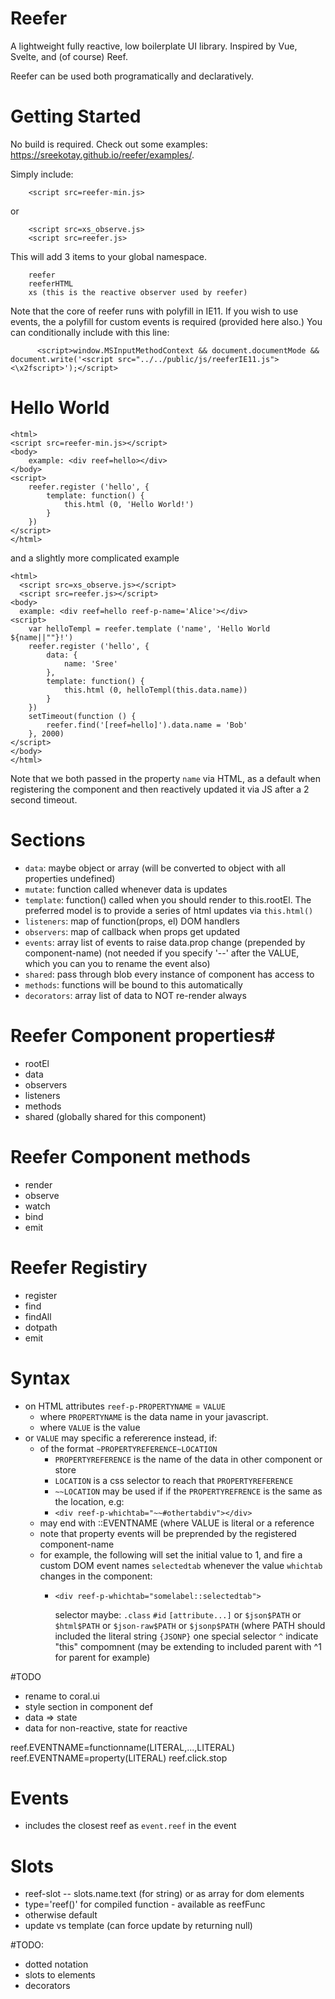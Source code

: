 

# Reefer
A lightweight fully reactive, low boilerplate UI library.
Inspired by Vue, Svelte, and (of course) Reef.

Reefer can be used both programatically and declaratively.

# Getting Started

No build is required. 
Check out some examples: <https://sreekotay.github.io/reefer/examples/>.

Simply include:
```
	<script src=reefer-min.js>
```
or 
```
	<script src=xs_observe.js>
	<script src=reefer.js>
```
This will add 3 items to your global namespace.
```
	reefer
	reeferHTML
	xs (this is the reactive observer used by reefer)
```

Note that the core of reefer runs with polyfill in IE11.  If you wish to use events, the a polyfill for custom events is required (provided here also.)
You can conditionally include with this line:
```
	  <script>window.MSInputMethodContext && document.documentMode && document.write('<script src="../../public/js/reeferIE11.js"><\x2fscript>');</script>
```

# Hello World #
```
<html>
<script src=reefer-min.js></script>
<body>
	example: <div reef=hello></div>		
</body>
<script>
	reefer.register ('hello', {
		template: function() {
			this.html (0, 'Hello World!')
		}
	})
</script>
</html>
```
and a slightly more complicated example
```
<html>
  <script src=xs_observe.js></script>
  <script src=reefer.js></script>
<body>
  example: <div reef=hello reef-p-name='Alice'></div>		
<script>
	var helloTempl = reefer.template ('name', 'Hello World ${name||""}!')
	reefer.register ('hello', {
		data: {
			name: 'Sree'
		},
		template: function() {
			this.html (0, helloTempl(this.data.name))
		}
	})
	setTimeout(function () {
		reefer.find('[reef=hello]').data.name = 'Bob'
	}, 2000)
</script>
</body>
</html>
```
Note that we both passed in the property `name` via HTML, as a default when registering the component and then reactively updated it via JS after a 2 second timeout.


# Sections #
- `data`: maybe object or array (will be converted to object with all properties undefined)
- `mutate`: function called whenever data is updates
- `template`: function() called when you should render to this.rootEl. The preferred model is to provide a series of html updates via `this.html()`
- `listeners`: map of function(props, el) DOM handlers
- `observers`: map of callback when props get updated
- `events`: array list of events to raise data.prop change (prepended by component-name) (not needed if you specify '--' after the VALUE, which you can you to rename the event also)
- `shared`: pass through blob every instance of component has access to 
- `methods`: functions will be bound to this automatically
- `decorators`: array list of data to NOT re-render always

# Reefer Component properties#
- rootEl
- data
- observers
- listeners
- methods
- shared (globally shared for this component)

# Reefer Component methods #
- render
- observe
- watch 
- bind
- emit

# Reefer Registiry #
- register
- find
- findAll
- dotpath
- emit

# Syntax #
- on HTML attributes `reef-p-PROPERTYNAME` = `VALUE`
	- where `PROPERTYNAME` is the data name in your javascript.
	- where `VALUE` is the value
- or `VALUE` may specific a refererence instead, if:
	- of the format `~PROPERTYREFERENCE~LOCATION`
		- `PROPERTYREFERENCE` is the name of the data in other component or store
		- `LOCATION` is a css selector to reach that `PROPERTYREFERENCE`
		- `~~LOCATION` may be used if if the `PROPERTYREFRENCE` is the same as the location, e.g:
		- `<div reef-p-whichtab="~~#othertabdiv"></div>`  
	- may end with ::EVENTNAME (where VALUE is literal or a reference
    - note that property events will be preprended by the registered component-name
    - for example, the following will set the initial value to 1, and fire a custom DOM event names `selectedtab` whenever the value `whichtab` changes in the component:
      -	`<div reef-p-whichtab="somelabel::selectedtab">`

		selector maybe: `.class` `#id` `[attribute...]` or `$json$PATH` or `$html$PATH` or `$json-raw$PATH` or `$jsonp$PATH` (where PATH should included the literal string `{JSONP}`
			one special selector `^` indicate "this" compomnent (may be extending to included parent with ^1 for parent for example)

#TODO
- rename to coral.ui
- style section in component def
- data => state
- data for non-reactive, state for reactive

reef.EVENTNAME=functionname(LITERAL,...,LITERAL)
reef.EVENTNAME=property(LITERAL)
reef.click.stop

# Events #
- includes the closest reef as `event.reef` in the event


# Slots #
- reef-slot -- slots.name.text (for string) or as array for dom elements
- type='reef()' for compiled function - available as reefFunc
- otherwise default
- update vs template (can force update by returning null)

#TODO: 
- dotted notation
- slots to elements
- decorators  
